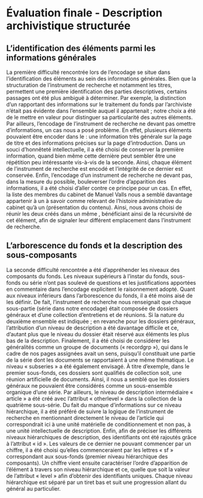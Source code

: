 # Évaluation finale - Description archivistique structurée

## L’identification des éléments parmi les informations générales

La première difficulté rencontrée lors de l’encodage se situe dans l’identification des éléments au sein des informations générales. Bien que la structuration de l’instrument de recherche et notamment les titres, permettent une première identification des parties descriptives, certains passages ont été plus ambiguë à déterminer. Par exemple, la distinction d’un <processinfo> rapportant des informations sur le traitement du fonds par l’archiviste n’était pas évidente dans l’ensemble auquel il appartenait ; notre choix a été de le mettre en valeur pour distinguer sa particularité des autres éléments.
Par ailleurs, l’encodage de l’instrument de recherche ne devant pas omettre d’informations, un cas nous a posé problème. En effet, plusieurs éléments pouvaient être encoder dans le <physdesc> : une information très générale sur la page de titre et des informations précises sur la page d’introduction. Dans un souci d’honnêteté intellectuelle, il a été choisi de conserver la première information, quand bien même cette dernière peut sembler être une répétition peu intéressante vis-à-vis de la seconde. Ainsi, chaque élément de l’instrument de recherche est encodé et l’intégrité de ce dernier est conservée.		Enfin, l’encodage d’un instrument de recherche ne devant pas, dans la mesure du possible, bouleverser l’ordre d’apparition des informations, il a été choisi d’aller contre ce principe pour un cas. En effet, la liste des membres du cabinet de Manuel Valls nous a semblé davantage appartenir à un <bioghist> à savoir comme relevant de l’histoire administrative du cabinet qu’à un <scopecontent> (présentation du contenu). Ainsi, nous avons choisi de réunir les deux <bioghist> créés dans un même <bioghist>, bénéficiant ainsi de la récursivité de cet élément, afin de signaler leur différent emplacement dans l’instrument de recherche.

## L’arborescence du fonds et la description des sous-composants

La seconde difficulté rencontrée a été d’appréhender les niveaux des composants du fonds. Les niveaux supérieurs à l’instar du fonds, sous-fonds ou série n’ont pas soulevé de questions et les justifications apportées en commentaire dans l’encodage explicitent le raisonnement adopté. Quant aux niveaux inférieurs dans l’arborescence du fonds, il a été moins aisé de les définir. De fait, l’instrument de recherche nous renseignait que chaque sous-partie (série dans notre encodage) était composée de dossiers généraux et d’une collection d’entretiens et de réunions. Si la nature du deuxième ensemble est indiquée ; en revanche pour les dossiers généraux, l’attribution d’un niveau de description a été davantage difficile et ce, d’autant plus que le niveau du dossier était réservé aux éléments les plus bas de la description. Finalement, il a été choisi de considérer les généralités comme un groupe de documents (« recordgrp »), qui dans le cadre de nos pages assignées avait un sens, puisqu’il constituait une partie de la série dont les documents se rapportaient à une même thématique. Le niveau « subseries » a été également envisagé. À titre d’exemple, dans le premier sous-fonds, ces dossiers sont qualifiés de collection soit, une réunion artificielle de documents. Ainsi, il nous a semblé que les dossiers généraux ne pouvaient être considérés comme un sous-ensemble organique d’une série.				Par ailleurs, le niveau de description intermédiaire « article » a été créé avec l’attribut « otherlevel » dans la collection de la quatrième sous-série. Du fait du manque d’informations sur ce niveau hiérarchique, il a été préféré de suivre la logique de l’instrument de recherche en mentionnant directement le niveau de l’article qui correspondrait ici à une unité matérielle de conditionnement et non pas, à une unité intellectuelle de description.								Enfin, afin de préciser les différents niveaux hiérarchiques de description, des identifiants ont été rajoutés grâce à l’attribut « id ». Les valeurs de ce dernier ne pouvant commencer par un chiffre, il a été choisi qu’elles commenceraient par les lettres « sf » correspondant aux sous-fonds (premier niveau hiérarchique des composants). Un chiffre vient ensuite caractériser l’ordre d’apparition de l’élément à travers son niveau hiérarchique et ce, quelle que soit la valeur de l’attribut « level » afin d’obtenir des identifiants uniques. Chaque niveau hiérarchique est séparé par un tiret bas et suit une progression allant du général au particulier.


